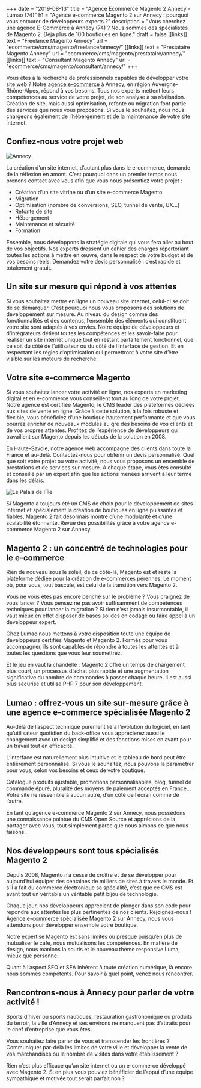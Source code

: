 +++
date = "2019-08-13"
title = "Agence Ecommerce Magento 2 Annecy - Lumao (74)"
h1 = "Agence e-commerce Magento 2 sur Annecy : pourquoi vous entourer de développeurs experts ?"
description = "Vous cherchez une agence E-Commerce à Annecy (74) ? Nous sommes des spécialistes de Magento 2. Déjà plus de 100 boutiques en ligne."
draft = false
[[links]]
    text = "Freelance Magento Annecy"
    url = "ecommerce/cms/magento/freelance/annecy/"
[[links]]
    text = "Prestataire Magento Annecy"
    url = "ecommerce/cms/magento/prestataire/annecy/"
[[links]]
    text = "Consultant Magento Annecy"
    url = "ecommerce/cms/magento/consultant/annecy/"
+++

Vous êtes à la recherche de professionnels capables de développer votre site web ? Notre [agence e-commerce](/agence-ecom/) à Annecy, en région Auvergne-Rhône-Alpes, répond à vos besoins. Tous nos experts mettent leurs compétences au service de votre projet, de son analyse à sa réalisation. Création de site, mais aussi optimisation, refonte ou migration font partie des services que nous vous proposons. Si vous le souhaitez, nous nous chargeons également de l’hébergement et de la maintenance de votre site internet.

## Confiez-nous votre projet web

<img class="animate zoomIn margin-auto" src="/images/ville/annecy.png" alt="Annecy" />

La création d’un site internet, d’autant plus dans le e-commerce, demande de la réflexion en amont. C’est pourquoi dans un premier temps nous prenons contact avec vous afin que vous nous présentiez votre projet :

-	Création d’un site vitrine ou d’un site e-commerce Magento
-	Migration 
-	Optimisation (nombre de conversions, SEO, tunnel de vente, UX…)
-	Refonte de site
-	Hébergement
-	Maintenance et sécurité
-	Formation 

Ensemble, nous développons la stratégie digitale qui vous fera aller au bout de vos objectifs. Nos experts dressent un cahier des charges répertoriant toutes les actions à mettre en œuvre, dans le respect de votre budget et de vos besoins réels. Demandez votre devis personnalisé : c’est rapide et totalement gratuit.

## Un site sur mesure qui répond à vos attentes

Si vous souhaitez mettre en ligne un nouveau site internet, celui-ci se doit de se démarquer. C’est pourquoi nous vous proposons des solutions de développement sur mesure. Au niveau du design comme des fonctionnalités et des contenus, l’ensemble des éléments qui constituent votre site sont adaptés à vos envies. Notre équipe de développeurs et d’intégrateurs détient toutes les compétences et les savoir-faire pour réaliser un site internet unique tout en restant parfaitement fonctionnel, que ce soit du côté de l’utilisateur ou du côté de l’interface de gestion. Et en respectant les règles d’optimisation qui permettront à votre site d’être visible sur les moteurs de recherche.

## Votre site e-commerce Magento

Si vous souhaitez lancer votre activité en ligne, nos experts en marketing digital et en e-commerce vous conseillent tout au long de votre projet. Notre agence est certifiée Magento, le CMS leader des plateformes dédiées aux sites de vente en ligne. Grâce à cette solution, à la fois robuste et flexible, vous bénéficiez d’une boutique hautement performante et que vous pourrez enrichir de nouveaux modules au gré des besoins de vos clients et de vos propres attentes. Profitez de l’expérience de développeurs qui travaillent sur Magento depuis les débuts de la solution en 2008.

En Haute-Savoie, notre agence web accompagne des clients dans toute la France et au-delà. Contactez-nous pour obtenir un devis personnalisé. Quel que soit votre projet ou votre activité, nous vous proposons un ensemble de prestations et de services sur mesure. A chaque étape, vous êtes consulté et conseillé par un expert afin que les actions menées arrivent à leur terme dans les délais.

<img class="animate zoomIn margin-auto" src="/images/ville/palai-ile.jpg" alt="Le Palais de I'Île" />

<p>Si Magento a toujours été un CMS de choix pour le développement de sites internet et spécialement la création de boutiques en ligne puissantes et fiables, Magento 2 fait désormais montre d’une modularité et d’une scalabilité étonnante. Revue des possibilités grâce à votre agence e-commerce Magento 2 sur Annecy.</p>
<h2>Magento 2 : un concentré de technologies pour le e-commerce</h2>
<p>Rien de nouveau sous le soleil, de ce côté-là, Magento est et reste la plateforme dédiée pour la création de e-commerces pérennes. Le moment où, pour vous, tout bascule, est celui de la transition vers Magento 2.</p>
<p>Vous ne vous êtes pas encore penché sur le problème ? Vous craignez de vous lancer ? Vous pensez ne pas avoir suffisamment de compétences techniques pour lancer la migration ? Si rien n’est jamais insurmontable, il vaut mieux en effet disposer de bases solides en codage ou faire appel à un développeur expert.</p>
<p>Chez Lumao nous mettons à votre disposition toute une équipe de développeurs certifiés Magento et Magento 2. Formés pour vous accompagner, ils sont capables de répondre à toutes les attentes et à toutes les questions que vous leur soumettrez.</p>
<p>Et le jeu en vaut la chandelle : Magento 2 offre un temps de chargement plus court, un processus d’achat plus rapide et une augmentation significative du nombre de commandes à passer chaque heure. Il est aussi plus sécurisé et utilise PHP 7 pour son développement.</p>
<h2>Lumao : offrez-vous un site sur-mesure grâce à une agence e-commerce spécialisée Magento 2</h2>
<p>Au-delà de l’aspect technique purement lié à l’évolution du logiciel, en tant qu’utilisateur quotidien du back-office vous apprécierez aussi le changement avec un design simplifié et des fonctions mises en avant pour un travail tout en efficacité.</p>
<p>L’interface est naturellement plus intuitive et le tableau de bord peut être entièrement personnalisé. Si vous le souhaitez, nous pouvons la paramétrer pour vous, selon vos besoins et ceux de votre boutique.</p>
<p>Catalogue produits ajustable, promotions personnalisables, blog, tunnel de commande épuré, pluralité des moyens de paiement acceptés en France… Votre site ne ressemble à aucun autre, d’un côté de l’écran comme de l’autre.</p>
<p>En tant qu’agence e-commerce Magento 2 sur Annecy, nous possédons une connaissance pointue du CMS Open Source et apprécions de la partager avec vous, tout simplement parce que nous aimons ce que nous faisons.</p>
<h2>Nos développeurs sont tous spécialisés Magento 2</h2>
<p>Depuis 2008, Magento n’a cessé de croître et de se développer pour aujourd’hui équiper des centaines de milliers de sites à travers le monde. Et s’il a fait du commerce électronique sa spécialité, c’est que ce CMS est avant tout un véritable un véritable petit bijou de technologie.</p>
<p>Chaque jour, nos développeurs apprécient de plonger dans son code pour répondre aux attentes les plus pertinentes de nos clients. Rejoignez-nous ! Agence e-commerce spécialisée Magento 2 sur Annecy, nous vous attendons pour développer ensemble votre boutique.</p>
<p>Notre expertise Magento est sans limites ou presque puisqu’en plus de mutualiser le café, nous mutualisons les compétences. En matière de design, nous manions la souris et le nouveau thème responsive Luma, mieux que personne.</p>
<p>Quant à l’aspect SEO et SEA inhérent à toute création numérique, là encore nous sommes compétents. Pour savoir à quel point, venez nous rencontrer.</p>
<h2>Rencontrons-nous à Annecy pour parler de votre activité !</h2>
<p>Sports d’hiver ou sports nautiques, restauration gastronomique ou produits du terroir, la ville d’Annecy et ses environs ne manquent pas d’attraits pour le chef d’entreprise que vous êtes.</p>
<p>Vous souhaitez faire parler de vous et transcender les frontières ? Communiquer par-delà les limites de votre ville et développer la vente de vos marchandises ou le nombre de visites dans votre établissement ?</p>
<p>Rien n’est plus efficace qu’un site internet ou un e-commerce développé avec Magento 2. Si en plus vous pouviez bénéficier de l’appui d’une équipe sympathique et motivée tout serait parfait non ?</p>
